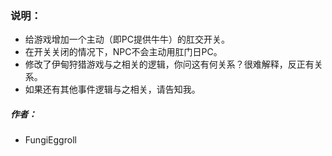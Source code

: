 ### 说明：
* 给游戏增加一个主动（即PC提供牛牛）的肛交开关。
* 在开关关闭的情况下，NPC不会主动用肛门日PC。
* 修改了伊甸狩猎游戏与之相关的逻辑，你问这有何关系？很难解释，反正有关系。
* 如果还有其他事件逻辑与之相关，请告知我。
##### 作者：
* FungiEggroll